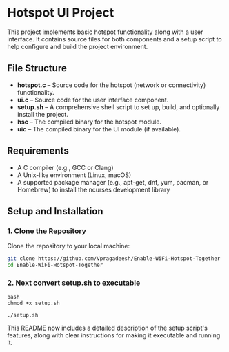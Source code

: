 # Hotspot UI Project

This project implements basic hotspot functionality along with a user interface. It contains source files for both components and a setup script to help configure and build the project environment.

## File Structure

- **hotspot.c** – Source code for the hotspot (network or connectivity) functionality.
- **ui.c** – Source code for the user interface component.
- **setup.sh** – A comprehensive shell script to set up, build, and optionally install the project.
- **hsc** – The compiled binary for the hotspot module.
- **uic** – The compiled binary for the UI module (if available).

## Requirements

- A C compiler (e.g., GCC or Clang)
- A Unix-like environment (Linux, macOS)
- A supported package manager (e.g., apt-get, dnf, yum, pacman, or Homebrew) to install the ncurses development library

## Setup and Installation

### 1. Clone the Repository

Clone the repository to your local machine:

```bash
git clone https://github.com/Vpragadeesh/Enable-WiFi-Hotspot-Together
cd Enable-WiFi-Hotspot-Together
```

### 2. Next convert setup.sh to executable

```
bash
chmod +x setup.sh

./setup.sh
```

This README now includes a detailed description of the setup script's features, along with clear instructions for making it executable and running it.
